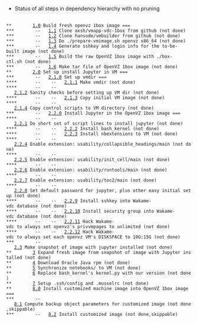 * Status of all steps in dependency hierarchy with no pruning
<br>
<code>**&nbsp;&nbsp;&nbsp;&nbsp;&nbsp;&nbsp;&nbsp;&nbsp;<a href="./ind-steps/build-1box/build-1box.sh#L28">1.0</a>&nbsp;Build&nbsp;fresh&nbsp;openvz&nbsp;1box&nbsp;image&nbsp;===</code><br>
<code>***&nbsp;&nbsp;&nbsp;&nbsp;&nbsp;&nbsp;&nbsp;&nbsp;--&nbsp;&nbsp;&nbsp;<a href="./ind-steps/build-1box/build-1box.sh#L33">1.1</a>&nbsp;Clone&nbsp;axsh/vmapp-vdc-1box&nbsp;from&nbsp;github&nbsp;(not&nbsp;done)</code><br>
<code>***&nbsp;&nbsp;&nbsp;&nbsp;&nbsp;&nbsp;&nbsp;&nbsp;--&nbsp;&nbsp;&nbsp;<a href="./ind-steps/build-1box/build-1box.sh#L41">1.2</a>&nbsp;Clone&nbsp;hansode/vmbuilder&nbsp;from&nbsp;github&nbsp;(not&nbsp;done)</code><br>
<code>***&nbsp;&nbsp;&nbsp;&nbsp;&nbsp;&nbsp;&nbsp;&nbsp;--&nbsp;&nbsp;&nbsp;<a href="./ind-steps/build-1box/build-1box.sh#L49">1.3</a>&nbsp;Do&nbsp;./prepare-vmimage.sh&nbsp;openvz&nbsp;x86_64&nbsp;(not&nbsp;done)</code><br>
<code>***&nbsp;&nbsp;&nbsp;&nbsp;&nbsp;&nbsp;&nbsp;&nbsp;--&nbsp;&nbsp;&nbsp;<a href="./ind-steps/build-1box/build-1box.sh#L65">1.4</a>&nbsp;Generate&nbsp;sshkey&nbsp;and&nbsp;login&nbsp;info&nbsp;for&nbsp;the&nbsp;to-be-built&nbsp;image&nbsp;(not&nbsp;done)</code><br>
<code>***&nbsp;&nbsp;&nbsp;&nbsp;&nbsp;&nbsp;&nbsp;&nbsp;--&nbsp;&nbsp;&nbsp;<a href="./ind-steps/build-1box/build-1box.sh#L76">1.5</a>&nbsp;Build&nbsp;the&nbsp;raw&nbsp;OpenVZ&nbsp;1box&nbsp;image&nbsp;with&nbsp;./box-ctl.sh&nbsp;(not&nbsp;done)</code><br>
<code>***&nbsp;&nbsp;&nbsp;&nbsp;&nbsp;&nbsp;&nbsp;&nbsp;--&nbsp;&nbsp;&nbsp;<a href="./ind-steps/build-1box/build-1box.sh#L85">1.6</a>&nbsp;Make&nbsp;tar&nbsp;file&nbsp;of&nbsp;OpenVZ&nbsp;1box&nbsp;image&nbsp;(not&nbsp;done)</code><br>
<code>**&nbsp;&nbsp;&nbsp;&nbsp;&nbsp;&nbsp;&nbsp;&nbsp;<a href="./build-nii.sh#L30">2.0</a>&nbsp;Set&nbsp;up&nbsp;install&nbsp;Jupyter&nbsp;in&nbsp;VM&nbsp;===</code><br>
<code>***&nbsp;&nbsp;&nbsp;&nbsp;&nbsp;&nbsp;&nbsp;&nbsp;--&nbsp;&nbsp;&nbsp;<a href="./build-nii.sh#L32">2.1.0</a>&nbsp;Set&nbsp;up&nbsp;vmdir&nbsp;===</code><br>
<code>****&nbsp;&nbsp;&nbsp;&nbsp;&nbsp;&nbsp;&nbsp;--&nbsp;&nbsp;&nbsp;&nbsp;--&nbsp;&nbsp;&nbsp;<a href="./build-nii.sh#L36">2.1.1</a>&nbsp;Make&nbsp;vmdir&nbsp;(not&nbsp;done)</code><br>
<code>****&nbsp;&nbsp;&nbsp;&nbsp;&nbsp;&nbsp;&nbsp;--&nbsp;&nbsp;&nbsp;&nbsp;--&nbsp;&nbsp;&nbsp;<a href="./ind-steps/kvmsteps/kvm-setup.sh#L27">2.1.2</a>&nbsp;Sanity&nbsp;checks&nbsp;before&nbsp;setting&nbsp;up&nbsp;VM&nbsp;dir&nbsp;(not&nbsp;done)</code><br>
<code>****&nbsp;&nbsp;&nbsp;&nbsp;&nbsp;&nbsp;&nbsp;--&nbsp;&nbsp;&nbsp;&nbsp;--&nbsp;&nbsp;&nbsp;<a href="./ind-steps/kvmsteps/kvm-setup.sh#L40">2.1.3</a>&nbsp;Copy&nbsp;initial&nbsp;VM&nbsp;image&nbsp;(not&nbsp;done)</code><br>
<code>****&nbsp;&nbsp;&nbsp;&nbsp;&nbsp;&nbsp;&nbsp;--&nbsp;&nbsp;&nbsp;&nbsp;--&nbsp;&nbsp;&nbsp;<a href="./ind-steps/kvmsteps/kvm-setup.sh#L60">2.1.4</a>&nbsp;Copy&nbsp;control&nbsp;scripts&nbsp;to&nbsp;VM&nbsp;directory&nbsp;(not&nbsp;done)</code><br>
<code>***&nbsp;&nbsp;&nbsp;&nbsp;&nbsp;&nbsp;&nbsp;&nbsp;--&nbsp;&nbsp;&nbsp;<a href="./build-nii.sh#L50">2.2.0</a>&nbsp;Install&nbsp;Jupyter&nbsp;in&nbsp;the&nbsp;OpenVZ&nbsp;1box&nbsp;image&nbsp;===</code><br>
<code>****&nbsp;&nbsp;&nbsp;&nbsp;&nbsp;&nbsp;&nbsp;--&nbsp;&nbsp;&nbsp;&nbsp;--&nbsp;&nbsp;&nbsp;<a href="./build-nii.sh#L59">2.2.1</a>&nbsp;Do&nbsp;short&nbsp;set&nbsp;of&nbsp;script&nbsp;lines&nbsp;to&nbsp;install&nbsp;jupyter&nbsp;(not&nbsp;done)</code><br>
<code>****&nbsp;&nbsp;&nbsp;&nbsp;&nbsp;&nbsp;&nbsp;--&nbsp;&nbsp;&nbsp;&nbsp;--&nbsp;&nbsp;&nbsp;<a href="./build-nii.sh#L83">2.2.2</a>&nbsp;Install&nbsp;bash_kernel&nbsp;(not&nbsp;done)</code><br>
<code>****&nbsp;&nbsp;&nbsp;&nbsp;&nbsp;&nbsp;&nbsp;--&nbsp;&nbsp;&nbsp;&nbsp;--&nbsp;&nbsp;&nbsp;<a href="./build-nii.sh#L107">2.2.3</a>&nbsp;Install&nbsp;nbextensions&nbsp;to&nbsp;VM&nbsp;(not&nbsp;done)</code><br>
<code>****&nbsp;&nbsp;&nbsp;&nbsp;&nbsp;&nbsp;&nbsp;--&nbsp;&nbsp;&nbsp;&nbsp;--&nbsp;&nbsp;&nbsp;<a href="./build-nii.sh#L134">2.2.4</a>&nbsp;Enable&nbsp;extension:&nbsp;usability/collapsible_headings/main&nbsp;(not&nbsp;done)</code><br>
<code>****&nbsp;&nbsp;&nbsp;&nbsp;&nbsp;&nbsp;&nbsp;--&nbsp;&nbsp;&nbsp;&nbsp;--&nbsp;&nbsp;&nbsp;<a href="./build-nii.sh#L134">2.2.5</a>&nbsp;Enable&nbsp;extension:&nbsp;usability/init_cell/main&nbsp;(not&nbsp;done)</code><br>
<code>****&nbsp;&nbsp;&nbsp;&nbsp;&nbsp;&nbsp;&nbsp;--&nbsp;&nbsp;&nbsp;&nbsp;--&nbsp;&nbsp;&nbsp;<a href="./build-nii.sh#L134">2.2.6</a>&nbsp;Enable&nbsp;extension:&nbsp;usability/runtools/main&nbsp;(not&nbsp;done)</code><br>
<code>****&nbsp;&nbsp;&nbsp;&nbsp;&nbsp;&nbsp;&nbsp;--&nbsp;&nbsp;&nbsp;&nbsp;--&nbsp;&nbsp;&nbsp;<a href="./build-nii.sh#L134">2.2.7</a>&nbsp;Enable&nbsp;extension:&nbsp;usability/toc2/main&nbsp;(not&nbsp;done)</code><br>
<code>****&nbsp;&nbsp;&nbsp;&nbsp;&nbsp;&nbsp;&nbsp;--&nbsp;&nbsp;&nbsp;&nbsp;--&nbsp;&nbsp;&nbsp;<a href="./build-nii.sh#L145">2.2.8</a>&nbsp;Set&nbsp;default&nbsp;password&nbsp;for&nbsp;jupyter,&nbsp;plus&nbsp;other&nbsp;easy&nbsp;initial&nbsp;setup&nbsp;(not&nbsp;done)</code><br>
<code>****&nbsp;&nbsp;&nbsp;&nbsp;&nbsp;&nbsp;&nbsp;--&nbsp;&nbsp;&nbsp;&nbsp;--&nbsp;&nbsp;&nbsp;<a href="./build-nii.sh#L223">2.2.9</a>&nbsp;Install&nbsp;sshkey&nbsp;into&nbsp;Wakame-vdc&nbsp;database&nbsp;(not&nbsp;done)</code><br>
<code>****&nbsp;&nbsp;&nbsp;&nbsp;&nbsp;&nbsp;&nbsp;--&nbsp;&nbsp;&nbsp;&nbsp;--&nbsp;&nbsp;&nbsp;<a href="./build-nii.sh#L237">2.2.10</a>&nbsp;Install&nbsp;security&nbsp;group&nbsp;into&nbsp;Wakame-vdc&nbsp;database&nbsp;(not&nbsp;done)</code><br>
<code>****&nbsp;&nbsp;&nbsp;&nbsp;&nbsp;&nbsp;&nbsp;--&nbsp;&nbsp;&nbsp;&nbsp;--&nbsp;&nbsp;&nbsp;<a href="./build-nii.sh#L260">2.2.11</a>&nbsp;Hack&nbsp;Wakame-vdc&nbsp;to&nbsp;always&nbsp;set&nbsp;openvz's&nbsp;privvmpages&nbsp;to&nbsp;unlimited&nbsp;(not&nbsp;done)</code><br>
<code>****&nbsp;&nbsp;&nbsp;&nbsp;&nbsp;&nbsp;&nbsp;--&nbsp;&nbsp;&nbsp;&nbsp;--&nbsp;&nbsp;&nbsp;<a href="./build-nii.sh#L287">2.2.12</a>&nbsp;Hack&nbsp;Wakame-vdc&nbsp;to&nbsp;always&nbsp;set&nbsp;each&nbsp;openvz&nbsp;VM's&nbsp;DISKSPACE&nbsp;to&nbsp;10G:15G&nbsp;(not&nbsp;done)</code><br>
<code>***&nbsp;&nbsp;&nbsp;&nbsp;&nbsp;&nbsp;&nbsp;&nbsp;--&nbsp;&nbsp;&nbsp;<a href="./build-nii.sh#L320">2.3</a>&nbsp;Make&nbsp;snapshot&nbsp;of&nbsp;image&nbsp;with&nbsp;jupyter&nbsp;installed&nbsp;(not&nbsp;done)</code><br>
<code>**&nbsp;&nbsp;&nbsp;&nbsp;&nbsp;&nbsp;&nbsp;&nbsp;<a href="./build-nii.sh#L329">3</a>&nbsp;Expand&nbsp;fresh&nbsp;image&nbsp;from&nbsp;snapshot&nbsp;of&nbsp;image&nbsp;with&nbsp;Jupyter&nbsp;installed&nbsp;(not&nbsp;done)</code><br>
<code>**&nbsp;&nbsp;&nbsp;&nbsp;&nbsp;&nbsp;&nbsp;&nbsp;<a href="./build-nii.sh#L341">4</a>&nbsp;Download&nbsp;Oracle&nbsp;Java&nbsp;rpm&nbsp;(not&nbsp;done)</code><br>
<code>**&nbsp;&nbsp;&nbsp;&nbsp;&nbsp;&nbsp;&nbsp;&nbsp;<a href="./build-nii.sh#L354">5</a>&nbsp;Synchronize&nbsp;notebooks/&nbsp;to&nbsp;VM&nbsp;(not&nbsp;done)</code><br>
<code>**&nbsp;&nbsp;&nbsp;&nbsp;&nbsp;&nbsp;&nbsp;&nbsp;<a href="./build-nii.sh#L365">6</a>&nbsp;Replace&nbsp;bash_kernel's&nbsp;kernel.py&nbsp;with&nbsp;our&nbsp;version&nbsp;(not&nbsp;done)</code><br>
<code>**&nbsp;&nbsp;&nbsp;&nbsp;&nbsp;&nbsp;&nbsp;&nbsp;<a href="./build-nii.sh#L382">7</a>&nbsp;Setup&nbsp;.ssh/config&nbsp;and&nbsp;.musselrc&nbsp;(not&nbsp;done)</code><br>
<code>**&nbsp;&nbsp;&nbsp;&nbsp;&nbsp;&nbsp;&nbsp;&nbsp;<a href="./build-nii.sh#L407">8.0</a>&nbsp;Install&nbsp;customized&nbsp;machine&nbsp;image&nbsp;into&nbsp;OpenVZ&nbsp;1box&nbsp;image&nbsp;===</code><br>
<code>***&nbsp;&nbsp;&nbsp;&nbsp;&nbsp;&nbsp;&nbsp;&nbsp;--&nbsp;&nbsp;&nbsp;<a href="./build-nii.sh#L414">8.1</a>&nbsp;Compute&nbsp;backup&nbsp;object&nbsp;parameters&nbsp;for&nbsp;customized&nbsp;image&nbsp;(not&nbsp;done,skippable)</code><br>
<code>***&nbsp;&nbsp;&nbsp;&nbsp;&nbsp;&nbsp;&nbsp;&nbsp;--&nbsp;&nbsp;&nbsp;<a href="./build-nii.sh#L423">8.2</a>&nbsp;Install&nbsp;customized&nbsp;image&nbsp;(not&nbsp;done,skippable)</code><br>
